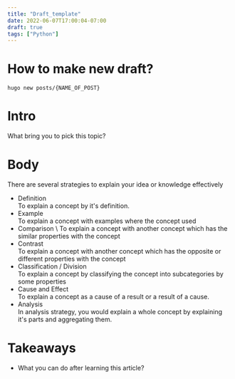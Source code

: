 ```yaml
---
title: "Draft_template"
date: 2022-06-07T17:00:04-07:00
draft: true
tags: ["Python"]
---
```


# How to make new draft?
```shell
hugo new posts/{NAME_OF_POST}
```

# Intro
What bring you to pick this topic?

# Body
There are several strategies to explain your idea or knowledge effectively
- Definition \
To explain a concept by it's definition.
- Example \
To explain a concept with examples where the concept used
- Comparison \ 
To explain a concept with another concept which has the similar properties with the concept
- Contrast \
To explain a concept with another concept which has the opposite or different properties with the concept
- Classification / Division \
To explain a concept by classifying the concept into subcategories by some properties 
- Cause and Effect \
To explain a concept as a cause of a result or a result of a cause.
- Analysis \
In analysis strategy, you would explain a whole concept by explaining it's parts and aggregating them.

# Takeaways
- What you can do after learning this article?
